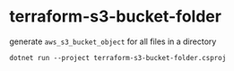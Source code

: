 # terraform-s3-bucket-folder
generate `aws_s3_bucket_object` for all files in a directory

`dotnet run --project terraform-s3-bucket-folder.csproj`
